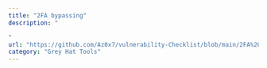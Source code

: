 ```yaml
---
title: "2FA bypassing"
description: "

"
url: "https://github.com/Az0x7/vulnerability-Checklist/blob/main/2FA%20Bypass/2FA%20bypass.md"
category: "Grey Hat Tools"
---
```

